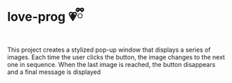 # love-prog 💗ྀི
This project creates a stylized pop-up window that displays a series of images. Each time the user clicks the button, the image changes to the next one in sequence. When the last image is reached, the button disappears and a final message is displayed
